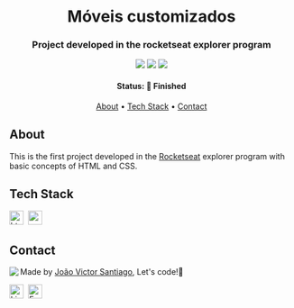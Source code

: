 <h1 align="center">
	Móveis customizados
</h1>

<h3 align="center">
	Project developed in the rocketseat explorer program
</h3>

<p align="center">
	<img src="https://img.shields.io/badge/PRs-welcome-brightgreen.svg?style=flat-square"/>
	<img src="https://img.shields.io/github/license/jvsantiago-dev/moveis-customizados?color=brightgreen"/>
	<img src="https://img.shields.io/github/last-commit/jvsantiago-dev/moveis-customizados?color=brightgreen"/>
</p>

<h4 align="center">
	Status: 🚀 Finished
</h4>

<p align="center">
  <a href="#about">About</a> •
	<a href="#tech-stack">Tech Stack</a> •
	<a href="#contact">Contact</a> 
</p>

## About

This is the first project developed in the [Rocketseat](https://rocketseat.com.br/) explorer program with basic concepts of HTML and CSS.

## Tech Stack

<img src="https://img.shields.io/badge/Html5-05122A?style=flat&logo=html5" alt="html5 Badge" height="25">&nbsp;
<img src="https://img.shields.io/badge/Css3-05122A?style=flat&logo=css3" alt="css3 Badge" height="25">&nbsp;

## Contact

<img align="left" src="https://avatars.githubusercontent.com/jvsantiago-dev?size=100">

Made by [João Victor Santiago](https://github.com/jvsantiago-dev), Let's code!💚

<a href="https://www.linkedin.com/in/jvsantiago-dev" target="_blank"><img src="https://img.shields.io/badge/Linkedin-0077B5?style=flat&logo=linkedin&logoColor=white" alt="LinkedIn Badge" height="25"></a>&nbsp;
<a href="mailto:jvsanttiago@gmail.com" target="_blank"><img src="https://img.shields.io/badge/Email-D14836?style=flat&logo=gmail&logoColor=white" alt="Email Badge" height="25"></a>&nbsp;

<br clear="left"/>
